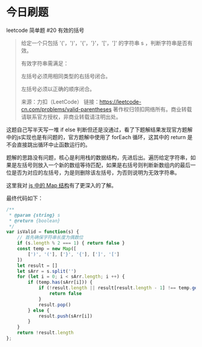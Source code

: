# 今日刷题

leetcode 简单题 #20 有效的括号

> 给定一个只包括 '('，')'，'{'，'}'，'['，']' 的字符串 s ，判断字符串是否有效。
>
>有效字符串需满足：
>
>左括号必须用相同类型的右括号闭合。
>
>左括号必须以正确的顺序闭合。
>
>来源：力扣（LeetCode）
链接：https://leetcode-cn.com/problems/valid-parentheses
著作权归领扣网络所有。商业转载请联系官方授权，非商业转载请注明出处。

这题自己写半天写一堆 if else 判断但还是没通过，看了下题解结果发现官方题解中的js实现也是有问题的，官方题解中使用了 forEach 循环，这其中的 return 是不会直接跳出循环中止函数运行的。

题解的思路没有问题，核心是利用栈的数据结构，先进后出。遍历给定字符串，如果是左括号则放入一个新的数组等待匹配，如果是右括号则判断新数组内的最后一位是否为对应的左括号，为是则删除该左括号，为否则说明为无效字符串。

这里我对 [js 中的 Map 结构](https://developer.mozilla.org/zh-CN/docs/Web/JavaScript/Reference/Global_Objects/Map)有了更深入的了解。

最终代码如下：
```js
/**
 * @param {string} s
 * @return {boolean}
 */
var isValid = function(s) {
    // 首先确保字符串长度为偶数位
    if (s.length % 2 === 1) { return false }
    const temp = new Map([
        [')', '('], ['}', '{'], [']', '[']
    ])
    let result = []
    let sArr = s.split('')
    for (let i = 0; i < sArr.length; i ++) {
        if (temp.has(sArr[i])) {
            if (!result.length || result[result.length - 1] !== temp.get(sArr[i])) {
                return false
            }
            result.pop()
        } else {
            result.push(sArr[i])
        }
    }
    return !result.length
};
```

